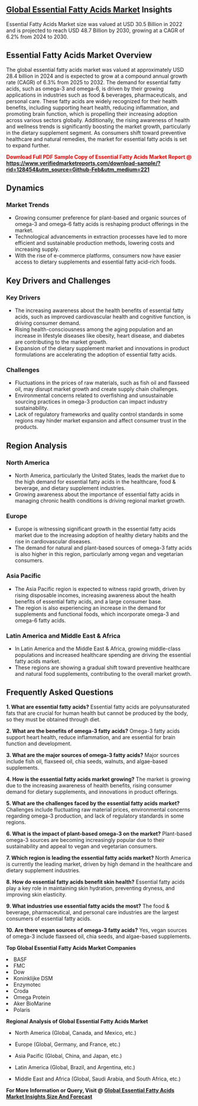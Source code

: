 <h2><a href="https://www.verifiedmarketreports.com/download-sample/?rid=128454&amp;utm_source=Github&amp;utm_medium=221" target="_blank">Global Essential Fatty Acids Market</a> Insights</h2><p>Essential Fatty Acids Market size was valued at USD 30.5 Billion in 2022 and is projected to reach USD 48.7 Billion by 2030, growing at a CAGR of 6.2% from 2024 to 2030.</p><p> <h2>Essential Fatty Acids Market Overview</h2> <p>The global essential fatty acids market was valued at approximately USD 28.4 billion in 2024 and is expected to grow at a compound annual growth rate (CAGR) of 6.3% from 2025 to 2032. The demand for essential fatty acids, such as omega-3 and omega-6, is driven by their growing applications in industries such as food & beverages, pharmaceuticals, and personal care. These fatty acids are widely recognized for their health benefits, including supporting heart health, reducing inflammation, and promoting brain function, which is propelling their increasing adoption across various sectors globally. Additionally, the rising awareness of health and wellness trends is significantly boosting the market growth, particularly in the dietary supplement segment. As consumers shift toward preventive healthcare and natural remedies, the market for essential fatty acids is set to expand further.</p> <p><strong><p><span class=""><span style="color: #ff0000;"><strong>Download Full PDF Sample Copy of Essential Fatty Acids Market Report</strong> @ </span><a href="https://www.verifiedmarketreports.com/download-sample/?rid=128454&amp;utm_source=Github-Feb&amp;utm_medium=221" target="_blank">https://www.verifiedmarketreports.com/download-sample/?rid=128454&amp;utm_source=Github-Feb&amp;utm_medium=221</a></span></p></strong></p> <h2>Dynamics</h2> <h3>Market Trends</h3> <ul> <li>Growing consumer preference for plant-based and organic sources of omega-3 and omega-6 fatty acids is reshaping product offerings in the market.</li> <li>Technological advancements in extraction processes have led to more efficient and sustainable production methods, lowering costs and increasing supply.</li> <li>With the rise of e-commerce platforms, consumers now have easier access to dietary supplements and essential fatty acid-rich foods.</li> </ul> <h2>Key Drivers and Challenges</h2> <h3>Key Drivers</h3> <ul> <li>The increasing awareness about the health benefits of essential fatty acids, such as improved cardiovascular health and cognitive function, is driving consumer demand.</li> <li>Rising health-consciousness among the aging population and an increase in lifestyle diseases like obesity, heart disease, and diabetes are contributing to the market growth.</li> <li>Expansion of the dietary supplement market and innovations in product formulations are accelerating the adoption of essential fatty acids.</li> </ul> <h3>Challenges</h3> <ul> <li>Fluctuations in the prices of raw materials, such as fish oil and flaxseed oil, may disrupt market growth and create supply chain challenges.</li> <li>Environmental concerns related to overfishing and unsustainable sourcing practices in omega-3 production can impact industry sustainability.</li> <li>Lack of regulatory frameworks and quality control standards in some regions may hinder market expansion and affect consumer trust in the products.</li> </ul> <h2>Region Analysis</h2> <h3>North America</h3> <ul> <li>North America, particularly the United States, leads the market due to the high demand for essential fatty acids in the healthcare, food & beverage, and dietary supplement industries.</li> <li>Growing awareness about the importance of essential fatty acids in managing chronic health conditions is driving regional market growth.</li> </ul> <h3>Europe</h3> <ul> <li>Europe is witnessing significant growth in the essential fatty acids market due to the increasing adoption of healthy dietary habits and the rise in cardiovascular diseases.</li> <li>The demand for natural and plant-based sources of omega-3 fatty acids is also higher in this region, particularly among vegan and vegetarian consumers.</li> </ul> <h3>Asia Pacific</h3> <ul> <li>The Asia Pacific region is expected to witness rapid growth, driven by rising disposable incomes, increasing awareness about the health benefits of essential fatty acids, and a large consumer base.</li> <li>The region is also experiencing an increase in the demand for supplements and functional foods, which incorporate omega-3 and omega-6 fatty acids.</li> </ul> <h3>Latin America and Middle East & Africa</h3> <ul> <li>In Latin America and the Middle East & Africa, growing middle-class populations and increased healthcare spending are driving the essential fatty acids market.</li> <li>These regions are showing a gradual shift toward preventive healthcare and natural food supplements, contributing to the overall market growth.</li> </ul> <h2>Frequently Asked Questions</h2> <p><strong>1. What are essential fatty acids?</strong> Essential fatty acids are polyunsaturated fats that are crucial for human health but cannot be produced by the body, so they must be obtained through diet.</p> <p><strong>2. What are the benefits of omega-3 fatty acids?</strong> Omega-3 fatty acids support heart health, reduce inflammation, and are essential for brain function and development.</p> <p><strong>3. What are the major sources of omega-3 fatty acids?</strong> Major sources include fish oil, flaxseed oil, chia seeds, walnuts, and algae-based supplements.</p> <p><strong>4. How is the essential fatty acids market growing?</strong> The market is growing due to the increasing awareness of health benefits, rising consumer demand for dietary supplements, and innovations in product offerings.</p> <p><strong>5. What are the challenges faced by the essential fatty acids market?</strong> Challenges include fluctuating raw material prices, environmental concerns regarding omega-3 production, and lack of regulatory standards in some regions.</p> <p><strong>6. What is the impact of plant-based omega-3 on the market?</strong> Plant-based omega-3 sources are becoming increasingly popular due to their sustainability and appeal to vegan and vegetarian consumers.</p> <p><strong>7. Which region is leading the essential fatty acids market?</strong> North America is currently the leading market, driven by high demand in the healthcare and dietary supplement industries.</p> <p><strong>8. How do essential fatty acids benefit skin health?</strong> Essential fatty acids play a key role in maintaining skin hydration, preventing dryness, and improving skin elasticity.</p> <p><strong>9. What industries use essential fatty acids the most?</strong> The food & beverage, pharmaceutical, and personal care industries are the largest consumers of essential fatty acids.</p> <p><strong>10. Are there vegan sources of omega-3 fatty acids?</strong> Yes, vegan sources of omega-3 include flaxseed oil, chia seeds, and algae-based supplements.</p> </p><p><strong>Top Global Essential Fatty Acids Market Companies</strong></p><div data-test-id=""><p><li>BASF</li><li> FMC</li><li> Dow</li><li> Koninklijke DSM</li><li> Enzymotec</li><li> Croda</li><li> Omega Protein</li><li> Aker BioMarine</li><li> Polaris</li></p><div><strong>Regional Analysis of&nbsp;Global Essential Fatty Acids Market</strong></div><ul><li dir="ltr"><p dir="ltr">North America&nbsp;(Global, Canada, and Mexico, etc.)</p></li><li dir="ltr"><p dir="ltr">Europe (Global, Germany, and France, etc.)</p></li><li dir="ltr"><p dir="ltr">Asia Pacific&nbsp;(Global, China, and Japan, etc.)</p></li><li dir="ltr"><p dir="ltr">Latin America&nbsp;(Global, Brazil, and Argentina, etc.)</p></li><li dir="ltr">Middle East and Africa&nbsp;(Global, Saudi Arabia, and South Africa, etc.)</li></ul><p><strong>For More Information or Query, Visit @&nbsp;</strong><strong><a href="https://www.verifiedmarketreports.com/product/global-essential-fatty-acids-market-report-2019-competitive-landscape-trends-and-opportunities/?utm_source=Github&amp;utm_medium=221" target="_blank">Global Essential Fatty Acids Market Insights Size And Forecast</a></strong></p></div>
